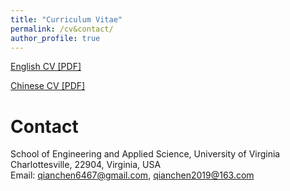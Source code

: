 ```yaml
---
title: "Curriculum Vitae"
permalink: /cv&contact/
author_profile: true
---
```


[English CV [PDF]](files/cv/Uva_Chen_Qian.pdf)

[Chinese CV [PDF]]()

# Contact
School of Engineering and Applied Science, University of Virginia<br>
Charlottesville, 22904, Virginia, USA<br>
Email: qianchen6467@gmail.com, qianchen2019@163.com